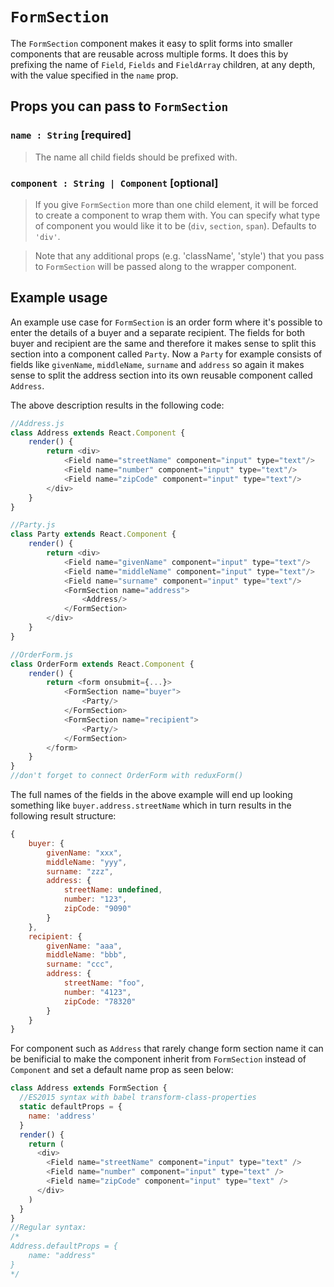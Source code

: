 # `FormSection`

The `FormSection` component makes it easy to split forms into smaller components that are reusable across multiple forms.
It does this by prefixing the name of `Field`, `Fields` and `FieldArray` children, at any depth, with the value specified in the `name` prop.

## Props you can pass to `FormSection`

### `name : String` [required]

> The name all child fields should be prefixed with.

### `component : String | Component` [optional]

> If you give `FormSection` more than one child element, it will be forced to create a component
> to wrap them with. You can specify what type of component you would like it to be (`div`,
> `section`, `span`). Defaults to `'div'`.

> Note that any additional props (e.g. 'className', 'style') that you pass to `FormSection` will be
> passed along to the wrapper component.

## Example usage

An example use case for `FormSection` is an order form where it's possible to enter the details of a buyer and a separate recipient.
The fields for both buyer and recipient are the same and therefore it makes sense to split this section into a component called `Party`.
Now a `Party` for example consists of fields like `givenName`, `middleName`, `surname` and `address` so again it makes sense to split
the address section into its own reusable component called `Address`.

The above description results in the following code:

```js
//Address.js
class Address extends React.Component {
    render() {
        return <div>
            <Field name="streetName" component="input" type="text"/>
            <Field name="number" component="input" type="text"/>
            <Field name="zipCode" component="input" type="text"/>
        </div>
    }
}

//Party.js
class Party extends React.Component {
    render() {
        return <div>
            <Field name="givenName" component="input" type="text"/>
            <Field name="middleName" component="input" type="text"/>
            <Field name="surname" component="input" type="text"/>
            <FormSection name="address">
                <Address/>
            </FormSection>
        </div>
    }
}

//OrderForm.js
class OrderForm extends React.Component {
    render() {
        return <form onsubmit={...}>
            <FormSection name="buyer">
                <Party/>
            </FormSection>
            <FormSection name="recipient">
                <Party/>
            </FormSection>
        </form>
    }
}
//don't forget to connect OrderForm with reduxForm()
```

The full names of the fields in the above example will end up looking something like `buyer.address.streetName` which in turn results in
the following result structure:

```js
{
    buyer: {
        givenName: "xxx",
        middleName: "yyy",
        surname: "zzz",
        address: {
            streetName: undefined,
            number: "123",
            zipCode: "9090"
        }
    },
    recipient: {
        givenName: "aaa",
        middleName: "bbb",
        surname: "ccc",
        address: {
            streetName: "foo",
            number: "4123",
            zipCode: "78320"
        }
    }
}
```

For component such as `Address` that rarely change form section name it can be benificial to make the component inherit from `FormSection`
instead of `Component` and set a default name prop as seen below:

```js
class Address extends FormSection {
  //ES2015 syntax with babel transform-class-properties
  static defaultProps = {
    name: 'address'
  }
  render() {
    return (
      <div>
        <Field name="streetName" component="input" type="text" />
        <Field name="number" component="input" type="text" />
        <Field name="zipCode" component="input" type="text" />
      </div>
    )
  }
}
//Regular syntax:
/*
Address.defaultProps = {
    name: "address"
}
*/
```
